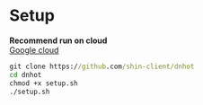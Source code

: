 # Setup

**Recommend run on cloud**  
[Google cloud](https://shell.cloud.google.com/?fromcloudshell=true&show=terminal)

```cmd
git clone https://github.com/shin-client/dnhot
cd dnhot
chmod +x setup.sh
./setup.sh
```
